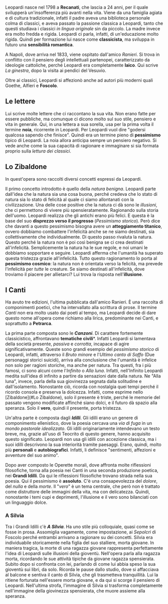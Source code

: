 Leopardi nasce nel 1798 a **Recanati**, che lascia a 24 anni, per il quale svilupperà un'insofferenza più avanti nella vita. Viene da una famiglia agiata e di cultura tradizionale, infatti il padre aveva una biblioteca personale colma di classici, e aveva passato la passione classica a Leopardi, tanto che questi studiava i classici *in lingua originale* sin da piccolo. La madre invece era molto fredda e rigida. Leopardi ci parla, infatti, di un'educazione molto rigida.
Quindi per formazione lui nasce come **classicista**, ma sviluppa in futuro una **sensibilità romantica**.

A Napoli, dove arriva nel 1833, viene ospitato dall'amico *Ranieri*. Si trova in conflitto con il pensiero degli intellettuali partenopei, caratterizzato da ideologie cattoliche, perché Leopardi era completamente **laico**. Qui scrive *La ginestra*, dopo la visita ai pendici del Vesuvio.

Oltre ai classici, Leopardi si affezionò anche ad autori più moderni quali Goethe, Alfieri e **Foscolo**. 

## Le lettere
Lui scrive molte lettere che ci raccontano la sua vita. Non erano fatte per essere pubbliche, ma comunque ci dicono molto sul suo stile, pensiero e vita in generale.
Qui, in una lettera a sua sorella, usa per la prima volta il termine **noia**, ricorrente in Leopardi. Per Leopardi vuol dire "godersi qualcosa sapendo che finisce". Quindi era un termine pieno di **pessimismo** tipico di Leopardi. La noia allora anticipa sempre un pensiero negativo.
Si vede anche come la sua capacità di ragionare e immaginare si sia formata proprio sulla *lettura dei classici*.

## Lo Zibaldone
In quest'opera sono raccolti diversi concetti espressi da Leopardi.

Il primo concetto introdotto è quello della *natura benigna*. Leopardi parte dall'idea che la natura sia una cosa buona, perché credeva che lo stato di natura sia lo stato di felicità al quale ci siamo allontanati con la civilizzazione. Una delle cose positive che la natura ci dà sono le *illusioni*, che ci permettono di vivere più spensieratamente.
Ragionando sulla storia dell'uomo. Leopardi realizza che gli antichi erano più felici. E questa è la base del suo **disprezzo verso il progresso** (*Pessimismo storico*). Però dice che davanti a questo pessimismo bisogna avere un **atteggiamento titanico**, ovvero dobbiamo combattere l'infelicità anche se ne siamo destinati, sia collettivamente che individualmente.
Di questo passo rivaluta la natura. Questo perché la natura non è poi così benigna se ci crea destinati all'infelicità. Semplicemente la natura ha le sue regole, e noi umani le dobbiamo sopportare e seguire. Leopardi afferma che l'umanità ha superato questa tristezza grazie all'infelicità.
Tutto questo ragionamento lo porta al **pessimismo cosmico**: la natura non è orientata verso la felicità, ma prevede l'infelicità per *tutte* le creature.
Se siamo destinati all'infelicità, dove troviamo il piacere per allietarci? Lui trova la risposta nell'**illusione**.

## I Canti
Ha avuto tre edizioni, l'ultima pubblicata dall'amico Ranieri. È una raccolta di componimenti poetici, che ha intervallato alla scrittura di prose. Il termine *Canti* non era molto usato dai poeti al tempo, ma Leopardi decide di dare questo nome all'opera come richiamo alla lirica, predominante nei Canti, e soprattutto a **Petrarca**.

La prima parte composta sono le ***Canzoni***. Di carattere fortemente classicistico, affrontavano **tematiche civili***. Infatti Leopardi si lamentava della società presente, *passiva* e *corrotta*, incapace di agire significativamente. Queste sono grandi esempio del *pessimismo storico* di Leopardi, infatti, attraverso il *Bruto minore* e l'*Ultimo canto di Saffo* (Due personaggi storici suicidi), arriva alla conclusione che l'umanità è infelice non solo per ragioni storiche, ma anche per natura.
Tra questi, fra i più famosi, ci sono alcuni come l'*Infinito* o *Alla luna*. Infatti, nell'Infinito Leopardi medita sull'idea di infinito a partire da sensazioni date dalla natura. 
Ne "Alla luna", invece, parla della sua giovinezza segnata dalla solitudine e dall'isolamento. Nonostante ciò, ricorda con nostalgia quei tempi perché il ricordo consola e preserva la dolcezza. Infatti, come esprime nello [Zibaldone](#Lo Zibaldone), solo il presente è triste, perché le memorie del passato vengono modificate affinché siano dolci, e il futuro dà spazio alla speranza. Solo il **vero**, quindi il presente, porta tristezza.

Un'altra parte è composta dagli ***Idilli***. Gli idilli erano un genere di componimento ellenistico, dove la poesia cercava una *via di fuga* in un *mondo pastorale idealizzato*. Gli idilli originariamente intendevano un testo breve, ma, grazie all'uso di Teocrito di questo genere, hanno acquisito questo significato.
Leopardi non usa gli idilli con accezione classica, ma i suoi idilli descrivono la sua interiorità tramite paesaggi. Erano, quindi, molto più **personali** e **autobiografici**. Infatti, li definisce "sentimenti, affezioni e avventure del suo animo".


Dopo aver composto le Operette morali, dove affronta molte riflessioni filosofiche, torna alla poesia nei Canti in una seconda produzione poetica, nei **Grandi Idilli**. Da qui le riflessioni filosofiche trovano strada nella sua poesia. Qui il pessimismo è **assoluto**. C'è una consapevolezza del *dolore*, del *nulla* e della *morte*. Il "*vero*" è un tema centrale, che però non è trattato come distruttore delle immagini della vita, ma con delicatezza. Quindi, nonostante i temi cupi e deprimenti, l'illusione e il vero sono bilanciati con un linguaggio dolce.

### A Silvia
Tra i Grandi Idilli c'è ***A Silvia***. Ha uno stile più colloquiale, quasi come se fosse in prosa. Assomiglia vagamente, come impostazione, ai *Sepolcri* di Foscolo perché entrambi arrivano a ragionare su dei concetti. Silvia era individuabile storicamente nella figlia del suo stalliere, morta giovane. In maniera tragica, la morte di una ragazza giovane rappresenta perfettamente l'idea di Leopardi sulle illusioni della gioventù.
Nell'opera parla alla ragazza morta, ricordando le sue attività tipiche da giovane ragazza spensierata. Subito dopo si confronta con lei, parlando di come lui abbia speso la sua gioventù sui libri, da solo. Ricorda le pause dallo studio, dove si affacciava al balcone e sentiva il canto di Silvia, che gli trasmetteva tranquillità. Lui la ritiene fortunata nell'essere morta giovane, e da qui si scorge il pensiero di Leopardi. Nell'ultima strofa, l'immagine di Silvia si trasforma completamente nell'immagine della giovinezza spensierata, che muore assieme alla speranza. 
